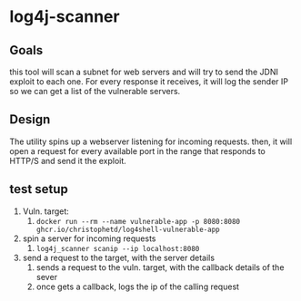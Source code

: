 # log4j-scanner

## Goals

this tool will scan a subnet for web servers and will try to send the JDNI exploit to each one. 
For every response it receives, it will log the sender IP so we can get a list of the vulnerable servers. 

## Design

The utility spins up a webserver listening for incoming requests. 
then, it will open a request for every available port in the range that responds to HTTP/S and send it the exploit.


## test setup

1. Vuln. target: 
   1. `docker run --rm --name vulnerable-app -p 8080:8080 ghcr.io/christophetd/log4shell-vulnerable-app`
2. spin a server for incoming requests
   1. `log4j_scanner scanip --ip localhost:8080`
3. send a request to the target, with the server details
   1. sends a request to the vuln. target, with the callback details of the sever
   2. once gets a callback, logs the ip of the calling request
